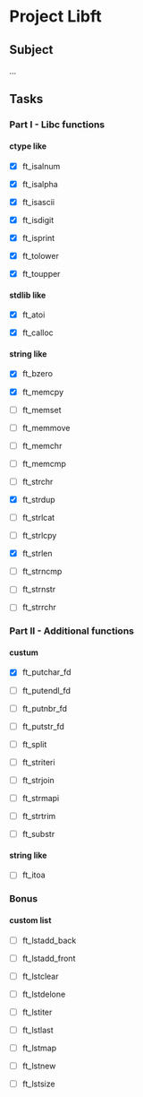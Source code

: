 # Project Libft

## Subject

...

## Tasks

### Part I - Libc functions

#### ctype like

- [x] ft_isalnum

- [x] ft_isalpha

- [x] ft_isascii

- [x] ft_isdigit

- [x] ft_isprint

- [x] ft_tolower

- [x] ft_toupper

#### stdlib like

- [x] ft_atoi

- [x] ft_calloc

#### string like

- [x] ft_bzero

- [x] ft_memcpy

- [ ] ft_memset

- [ ] ft_memmove

- [ ] ft_memchr

- [ ] ft_memcmp

- [ ] ft_strchr

- [x] ft_strdup

- [ ] ft_strlcat

- [ ] ft_strlcpy

- [x] ft_strlen

- [ ] ft_strncmp

- [ ] ft_strnstr

- [ ] ft_strrchr

### Part II - Additional functions

#### custum

- [x] ft_putchar_fd

- [ ] ft_putendl_fd

- [ ] ft_putnbr_fd

- [ ] ft_putstr_fd

- [ ] ft_split

- [ ] ft_striteri

- [ ] ft_strjoin

- [ ] ft_strmapi

- [ ] ft_strtrim

- [ ] ft_substr

#### string like

- [ ] ft_itoa

### Bonus

#### custom list

- [ ] ft_lstadd_back

- [ ] ft_lstadd_front

- [ ] ft_lstclear

- [ ] ft_lstdelone

- [ ] ft_lstiter

- [ ] ft_lstlast

- [ ] ft_lstmap

- [ ] ft_lstnew

- [ ] ft_lstsize
